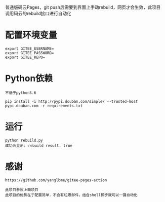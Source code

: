 普通版码云Pages，git push后需要到界面上手动rebuild，网页才会生效，此项目调用码云的rebuild接口进行自动化

# 配置环境变量
```
export GITEE_USERNAME=
export GITEE_PASSWORD=
export GITEE_REPO=
```
# Python依赖
```
不低于python3.6

pip install -i http://pypi.douban.com/simple/ --trusted-host pypi.douban.com -r requirements.txt
```

# 运行
```
python rebuild.py
成功会显示: rebuild result: true
```

# 感谢
```
https://github.com/yanglbme/gitee-pages-action

此项目参照上面项目
此项目的优势在于配置简单，不会有垃圾邮件，结合shell脚步就可以一键自动化
```